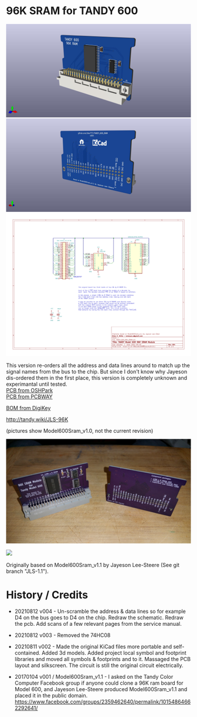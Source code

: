 # 96K SRAM for TANDY 600

![](PCB/TANDY_600_96K_SRAM.jpg)  
![](PCB/TANDY_600_96K_SRAM_back.jpg)  
![](PCB/TANDY_600_96K_SRAM.svg)  

This version re-orders all the address and data lines around to match up the signal names from the bus to the chip. But since I don't know why Jayeson dis-ordered them in the first place, this version is completely unknown and experimantal until tested.  
[PCB from OSHPark](https://oshpark.com/shared_projects/zVPzFMnh)  
[PCB from PCBWAY](https://www.pcbway.com/project/shareproject/TANDY_600_RAM.html)  

[BOM from DigiKey](https://www.digikey.com/short/79v24j5j)

http://tandy.wiki/JLS-96K

(pictures show Model600Sram_v1.0, not the current revision)

![](Model600Sram_1.0_1.jpg)

![](Model600Sram_1.0_2.jpg)

Originally based on Model600Sram_v1.1 by Jayeson Lee-Steere (See git branch "JLS-1.1").  

# History / Credits

* 20210812 v004 - Un-scramble the address & data lines so for example D4 on the bus goes to D4 on the chip. Redraw the schematic. Redraw the pcb. Add scans of a few relevant pages from the service manual.

* 20210812 v003 - Removed the 74HC08

* 20210811 v002 - Made the original KiCad files more portable and self-contained. Added 3d models. Added project local symbol and footprint libraries and moved all symbols & footprints and to it. Massaged the PCB layout and silkscreen. The circuit is still the original circuit electrically.

* 20170104 v001 / Model600Sram_v1.1 - I asked on the Tandy Color Computer Facebook group if anyone could clone a 96K ram board for Model 600, and Jayeson Lee-Steere produced Model600Sram_v1.1 and placed it in the public domain.  
https://www.facebook.com/groups/2359462640/permalink/10154864662292641/
